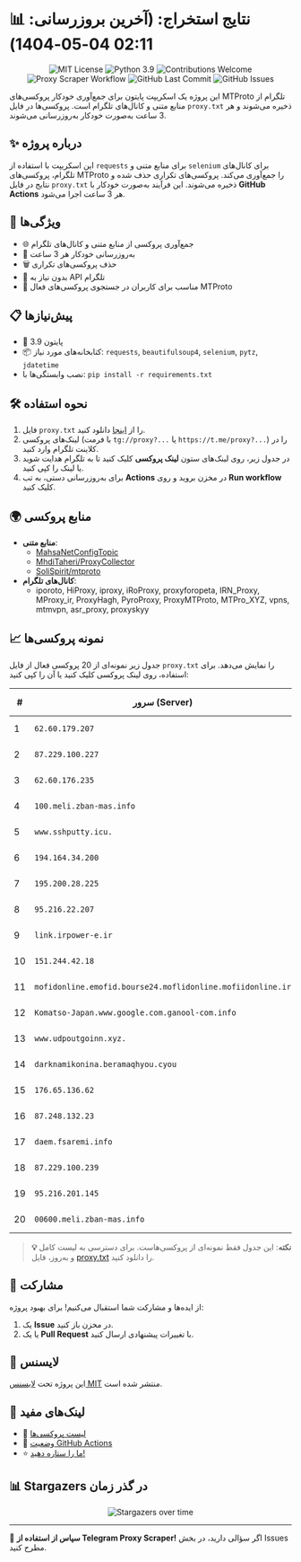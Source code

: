 # 📊 نتایج استخراج: (آخرین بروزرسانی: 02:11 04-05-1404)

<p align="center">
  <img src="https://img.shields.io/badge/license-MIT-blue.svg" alt="MIT License" />
  <img src="https://img.shields.io/badge/python-3.9-blue" alt="Python 3.9" />
  <img src="https://img.shields.io/badge/contributions-welcome-brightgreen.svg?style=flat" alt="Contributions Welcome" />
  <img src="https://github.com/Poriya58p/telegram-proxy-scraper/actions/workflows/scraper.yml/badge.svg" alt="Proxy Scraper Workflow" />
  <img src="https://img.shields.io/github/last-commit/Argh94/telegram-proxy-scraper" alt="GitHub Last Commit" />
  <img src="https://img.shields.io/github/issues/Argh94/telegram-proxy-scraper" alt="GitHub Issues" />
</p>

این پروژه یک اسکریپت پایتون برای جمع‌آوری خودکار پروکسی‌های MTProto تلگرام از منابع متنی و کانال‌های تلگرام است. پروکسی‌ها در فایل `proxy.txt` ذخیره می‌شوند و هر 3 ساعت به‌صورت خودکار به‌روزرسانی می‌شوند.

## ✨ درباره پروژه

این اسکریپت با استفاده از `requests` برای منابع متنی و `selenium` برای کانال‌های تلگرام، پروکسی‌های MTProto را جمع‌آوری می‌کند. پروکسی‌های تکراری حذف شده و نتایج در فایل `proxy.txt` ذخیره می‌شوند. این فرآیند به‌صورت خودکار با **GitHub Actions** هر 3 ساعت اجرا می‌شود.

## 🚀 ویژگی‌ها
- 🌐 جمع‌آوری پروکسی از منابع متنی و کانال‌های تلگرام
- 🔄 به‌روزرسانی خودکار هر 3 ساعت
- 🗑 حذف پروکسی‌های تکراری
- 🔑 بدون نیاز به API تلگرام
- 📱 مناسب برای کاربران در جستجوی پروکسی‌های فعال MTProto

## 📋 پیش‌نیازها
- 🐍 پایتون 3.9
- 📦 کتابخانه‌های مورد نیاز: `requests`, `beautifulsoup4`, `selenium`, `pytz`, `jdatetime`
- نصب وابستگی‌ها با: `pip install -r requirements.txt`

## 🛠 نحوه استفاده
1. فایل `proxy.txt` را از [اینجا](proxy.txt) دانلود کنید.
2. لینک‌های پروکسی (با فرمت `tg://proxy?...` یا `https://t.me/proxy?...`) را در کلاینت تلگرام وارد کنید.
3. در جدول زیر، روی لینک‌های ستون **لینک پروکسی** کلیک کنید تا به تلگرام هدایت شوید یا لینک را کپی کنید.
4. برای به‌روزرسانی دستی، به تب **Actions** در مخزن بروید و روی **Run workflow** کلیک کنید.

## 🌍 منابع پروکسی
- **منابع متنی**:
  - [MahsaNetConfigTopic](https://raw.githubusercontent.com/MahsaNetConfigTopic/proxy/main/proxies.txt)
  - [MhdiTaheri/ProxyCollector](https://raw.githubusercontent.com/MhdiTaheri/ProxyCollector/main/proxy.txt)
  - [SoliSpirit/mtproto](https://raw.githubusercontent.com/SoliSpirit/mtproto/master/all_proxies.txt)
- **کانال‌های تلگرام**:
  - iporoto, HiProxy, iproxy, iRoProxy, proxyforopeta, IRN_Proxy, MProxy_ir, ProxyHagh, PyroProxy, ProxyMTProto, MTPro_XYZ, vpns, mtmvpn, asr_proxy, proxyskyy

## 📈 نمونه پروکسی‌ها
جدول زیر نمونه‌ای از 20 پروکسی فعال از فایل `proxy.txt` را نمایش می‌دهد. برای استفاده، روی لینک پروکسی کلیک کنید یا آن را کپی کنید:

| # | سرور (Server) | پورت (Port) | وضعیت | لینک پروکسی |
|---|---------------|-------------|-------|-------------|
| 1 | `62.60.179.207` | `9880` | ✅ فعال | [لینک پروکسی](https://t.me/proxy?server=62.60.179.207&port=9880&secret=ee0000f00f0f775555fffffff5006e2e696d656469612e737465616d706f77657265642e636f6d) |
| 2 | `87.229.100.227` | `8888` | ✅ فعال | [لینک پروکسی](https://t.me/proxy?server=87.229.100.227&port=8888&secret=7gAA8A8Pd1VV____9QBuLmltZWRpYS5zdGVhbXBvd2VyZWQuY29t) |
| 3 | `62.60.176.235` | `443` | ✅ فعال | [لینک پروکسی](https://t.me/proxy?server=62.60.176.235&port=443&secret=7hYDAQIAAQAH8AMDhuJMOt1tZWRpYS5zdGVhbXBvd2VyZWQuY29tbWVkaWEuc3RlYW1wb3dlcmVkLmNvbQ)|) |
| 4 | `100.meli.zban-mas.info` | `8888` | ✅ فعال | [لینک پروکسی](https://t.me/proxy?server=100.meli.zban-mas.info&port=8888&secret=7gAA8A8Pd1VV____9QBuLmltZWRpYS5zdGVhbXBvd2VyZWQuY29t) |
| 5 | `www.sshputty.icu.` | `888` | ✅ فعال | [لینک پروکسی](https://t.me/proxy?server=www.sshputty.icu.&port=888&secret=ee0c30628212cbbd7ac519130205525d1569612e737465616d706f77657265642e636f6d) |
| 6 | `194.164.34.200` | `443` | ✅ فعال | [لینک پروکسی](https://t.me/proxy?server=194.164.34.200&port=443&secret=eed77db43ee3721f0fcb40a4ff63b5cd276D656469612E737465616D706F77657265642E636F6D) |
| 7 | `195.200.28.225` | `443` | ✅ فعال | [لینک پروکسی](https://t.me/proxy?server=195.200.28.225&port=443&secret=eeNEgYdJvXrFGRMCIMJdCQRueWVrdGFuZXQuY29tZmFyYWthdi5jb212YW4ubmFqdmEuY29tAAAAAAAAAAAAAAAAAAAAAAAAAAAAAAAAAAAAAAAAAAAAAAAAAAAAAAAAAAAAAAAAAAAAAAAAAAAAAAAAAAAAAAAAAAAAAAAAAAAAAAA) |
| 8 | `95.216.22.207` | `443` | ✅ فعال | [لینک پروکسی](https://t.me/proxy?server=95.216.22.207&port=443&secret=iORid5lJ237IiBMGYMQMdw==) |
| 9 | `link.irpower-e.ir` | `443` | ✅ فعال | [لینک پروکسی](https://t.me/proxy?server=link.irpower-e.ir&port=443&secret=ee07df7df7df7dfffffdfffffffffffc07646f776e6c6f61642e77696e646f77737570646174652e636f6d) |
| 10 | `151.244.42.18` | `443` | ✅ فعال | [لینک پروکسی](https://t.me/proxy?server=151.244.42.18&port=443&secret=ee0000f00f0f775555fffffff5006e2e696d656469612e737465616d706f77657265642e636f6d) |
| 11 | `mofidonline.emofid.bourse24.moflidonline.mofiidonline.ir` | `2053` | ✅ فعال | [لینک پروکسی](https://t.me/proxy?server=mofidonline.emofid.bourse24.moflidonline.mofiidonline.ir&port=2053&secret=3QAA8A8Pd1VV____9QBuLmk) |
| 12 | `Komatso-Japan.www.google.com.ganool-com.info` | `300` | ✅ فعال | [لینک پروکسی](https://t.me/proxy?server=Komatso-Japan.www.google.com.ganool-com.info&port=300&secret=eeRigzNJvXrFGRMCIMJdEARueWVrdGFuZXQuY29tZmFyYTrhdi5jb212YZ6ubmFqXeEuY29tAAAAAAAAAAAAAAAAAAAAAAAAAAAAAAAAAAAAAAAAAAAAAAAAAAAAAAAAAAAAAAAAAAAAAAAAAAAAAAAAAAAAAAAAAAAAAAAAAAAAAAA) |
| 13 | `www.udpoutgoinn.xyz.` | `888` | ✅ فعال | [لینک پروکسی](https://t.me/proxy?server=www.udpoutgoinn.xyz.&port=888&secret=ee0c30628212cbbd7ac519130205525d1569612e737465616d706f77657265642e636f6d****) |
| 14 | `darknamikonina.beramaqhyou.cyou` | `443` | ✅ فعال | [لینک پروکسی](https://t.me/proxy?server=darknamikonina.beramaqhyou.cyou&port=443&secret=eee6607B90889CC60719D2170CB2851962737465616D706F77657265642E636F6D)__) |
| 15 | `176.65.136.62` | `70` | ✅ فعال | [لینک پروکسی](https://t.me/proxy?server=176.65.136.62&port=70&secret=3dd9tD7jch8Py0Ck_2O1zSc=) |
| 16 | `87.248.132.23` | `70` | ✅ فعال | [لینک پروکسی](https://t.me/proxy?server=87.248.132.23&port=70&secret=eed77db43ee3721f0fcb40a4ff63b5cd276D656469612E737465616D706F77657265642E636F6D) |
| 17 | `daem.fsaremi.info` | `443` | ✅ فعال | [لینک پروکسی](https://t.me/proxy?server=daem.fsaremi.info&port=443&secret=ee1603010200010001fc030386e24c3add6d656469612e737465616d706f77657265642e636f6d) |
| 18 | `87.229.100.239` | `443` | ✅ فعال | [لینک پروکسی](https://t.me/proxy?server=87.229.100.239&port=443&secret=eeRighJJvXrFGRMCIMJdCQ) |
| 19 | `95.216.201.145` | `9091` | ✅ فعال | [لینک پروکسی](https://t.me/proxy?server=95.216.201.145&port=9091&secret=7ggggggg-r-r-r__AAAAAAAtLmNvbS0=)__) |
| 20 | `00600.meli.zban-mas.info` | `8888` | ✅ فعال | [لینک پروکسی](https://t.me/proxy?server=00600.meli.zban-mas.info&port=8888&secret=7gAA8A8Pd1VV____9QBuLmltZWRpYS5zdGVhbXBvd2VyZWQuY29t**) |


> **💡 نکته**: این جدول فقط نمونه‌ای از پروکسی‌هاست. برای دسترسی به لیست کامل و به‌روز، فایل [proxy.txt](proxy.txt) را دانلود کنید.

## 🤝 مشارکت
از ایده‌ها و مشارکت شما استقبال می‌کنیم! برای بهبود پروژه:
1. یک **Issue** در مخزن باز کنید.
2. یا یک **Pull Request** با تغییرات پیشنهادی ارسال کنید.

## 📜 لایسنس
این پروژه تحت [لایسنس MIT](LICENSE) منتشر شده است.

## 🔗 لینک‌های مفید
- 📄 [لیست پروکسی‌ها](proxy.txt)
- 🚀 [وضعیت GitHub Actions](https://github.com/Argh94/telegram-proxy-scraper/actions)
- ⭐ [ما را ستاره دهید!](https://github.com/Argh94/telegram-proxy-scraper)

## 📊 Stargazers در گذر زمان
<p align="center">
  <img src="https://starchart.cc/Argh94/telegram-proxy-scraper.svg?variant=adaptive" alt="Stargazers over time" />
</p>

---

🌟 **سپاس از استفاده از Telegram Proxy Scraper!** اگر سؤالی دارید، در بخش Issues مطرح کنید.
